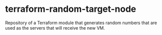 # terraform-random-target-node
Repository of a Terraform module that generates random numbers that are used as the servers that will receive the new VM.
